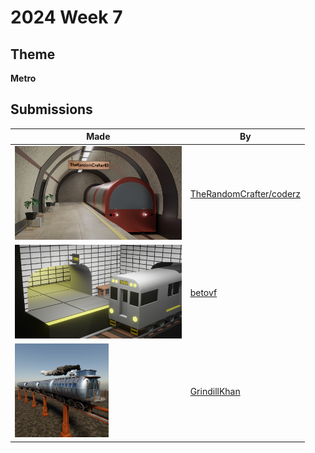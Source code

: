 # 2024 Week 7


## Theme

**Metro**


## Submissions

| Made | By |
|------|----|
| <img src="./TheRandomCrafter/TubeStation.png" height="150" /> | [TheRandomCrafter/coderz](./TheRandomCrafter/) |
| <img src="./betovf/metro-station.png" height="150" /> | [betovf](./betovf/) |
| <img src="./GrindillKhan/Weekly_02-12-24_Metro_GrindillKhan.jpg" height="150" /> | [GrindillKhan](./GrindillKhan/) |
